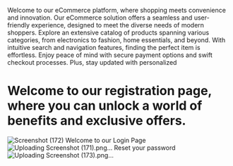  Welcome to our eCommerce platform, where shopping meets convenience and innovation. Our eCommerce solution offers a seamless and user-friendly experience, designed to meet the diverse needs of modern shoppers. Explore an extensive catalog of products spanning various categories, from electronics to fashion, home essentials, and beyond. With intuitive search and navigation features, finding the perfect item is effortless. Enjoy peace of mind with secure payment options and swift checkout processes. Plus, stay updated with personalized 
# Welcome to our registration page, where you can unlock a world of benefits and exclusive offers. 
![Screenshot (172)](https://github.com/Mukesh16407/mern-ecommerce/assets/66511917/0261d29c-0047-4c53-8720-78bc18524a8f)
Welcome to our Login Page
![Uploading Screenshot (171).png…]()
Reset your password
![Uploading Screenshot (173).png…]()
